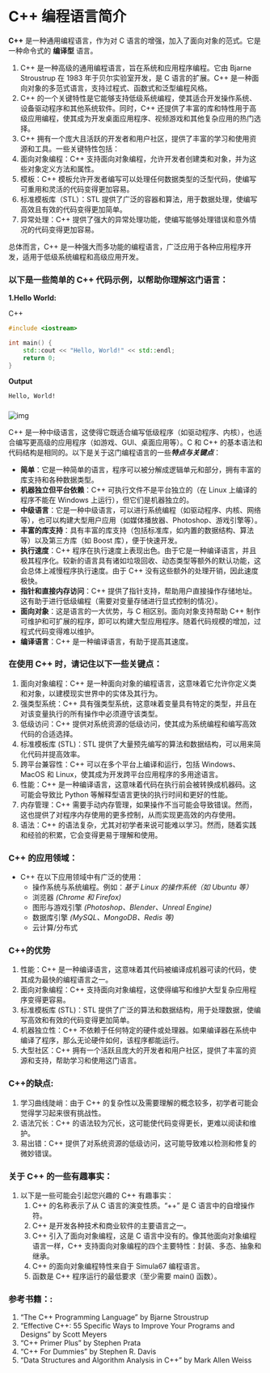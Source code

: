 # C++ 编程语言简介



**C++** 是一种通用编程语言，作为对 C 语言的增强，加入了面向对象的范式。它是一种命令式的 **编译型** 语言。

1. C++ 是一种高级的通用编程语言，旨在系统和应用程序编程。它由 Bjarne Stroustrup 在 1983 年于贝尔实验室开发，是 C 语言的扩展。C++ 是一种面向对象的多范式语言，支持过程式、函数式和泛型编程风格。
2. C++ 的一个关键特性是它能够支持低级系统编程，使其适合开发操作系统、设备驱动程序和其他系统软件。同时，C++ 还提供了丰富的库和特性用于高级应用编程，使其成为开发桌面应用程序、视频游戏和其他复杂应用的热门选择。
3. C++ 拥有一个庞大且活跃的开发者和用户社区，提供了丰富的学习和使用资源和工具。一些关键特性包括：
4. 面向对象编程：C++ 支持面向对象编程，允许开发者创建类和对象，并为这些对象定义方法和属性。
5. 模板：C++ 模板允许开发者编写可以处理任何数据类型的泛型代码，使编写可重用和灵活的代码变得更加容易。
6. 标准模板库（STL）：STL 提供了广泛的容器和算法，用于数据处理，使编写高效且有效的代码变得更加简单。
7. 异常处理：C++ 提供了强大的异常处理功能，使编写能够处理错误和意外情况的代码变得更加容易。

总体而言，C++ 是一种强大而多功能的编程语言，广泛应用于各种应用程序开发，适用于低级系统编程和高级应用开发。

### 以下是一些简单的 C++ 代码示例，以帮助你理解这门语言：

**1.Hello World:**

C++

```cpp
#include <iostream>

int main() {
    std::cout << "Hello, World!" << std::endl;
    return 0;
}
```

**Output**

```
Hello, World!
```

###  

![img](https://media.geeksforgeeks.org/wp-content/cdn-uploads/20190430122723/cpp-program-compilation3-1024x375.png)

C++ 是一种中级语言，这使得它既适合编写低级程序（如驱动程序、内核），也适合编写更高级的应用程序（如游戏、GUI、桌面应用等）。C 和 C++ 的基本语法和代码结构是相同的。以下是关于这门编程语言的一些***特点与关键点***：

- **简单**：它是一种简单的语言，程序可以被分解成逻辑单元和部分，拥有丰富的库支持和各种数据类型。
- **机器独立但平台依赖**：C++ 可执行文件不是平台独立的（在 Linux 上编译的程序不能在 Windows 上运行），但它们是机器独立的。
- **中级语言**：它是一种中级语言，可以进行系统编程（如驱动程序、内核、网络等），也可以构建大型用户应用（如媒体播放器、Photoshop、游戏引擎等）。
- **丰富的库支持**：具有丰富的库支持（包括标准库，如内置的数据结构、算法等）以及第三方库（如 Boost 库），便于快速开发。
- **执行速度**：C++ 程序在执行速度上表现出色。由于它是一种编译语言，并且极其程序化。较新的语言具有诸如垃圾回收、动态类型等额外的默认功能，这会总体上减慢程序执行速度。由于 C++ 没有这些额外的处理开销，因此速度极快。
- **指针和直接内存访问**：C++ 提供了指针支持，帮助用户直接操作存储地址。这有助于进行低级编程（需要对变量存储进行显式控制的情况）。
- **面向对象**：这是语言的一大优势，与 C 相区别。面向对象支持帮助 C++ 制作可维护和可扩展的程序，即可以构建大型应用程序。随着代码规模的增加，过程式代码变得难以维护。
- **编译语言**：C++ 是一种编译语言，有助于提高其速度。

### 在使用 C++ 时，请记住以下一些关键点：

1. 面向对象编程：C++ 是一种面向对象的编程语言，这意味着它允许你定义类和对象，以建模现实世界中的实体及其行为。
2. 强类型系统：C++ 具有强类型系统，这意味着变量具有特定的类型，并且在对该变量执行的所有操作中必须遵守该类型。
3. 低级访问：C++ 提供对系统资源的低级访问，使其成为系统编程和编写高效代码的合适选择。
4. 标准模板库 (STL)：STL 提供了大量预先编写的算法和数据结构，可以用来简化代码并提高效率。
5. 跨平台兼容性：C++ 可以在多个平台上编译和运行，包括 Windows、MacOS 和 Linux，使其成为开发跨平台应用程序的多用途语言。
6. 性能：C++ 是一种编译语言，这意味着代码在执行前会被转换成机器码。这可能会导致比 Python 等解释型语言更快的执行时间和更好的性能。
7. 内存管理：C++ 需要手动内存管理，如果操作不当可能会导致错误。然而，这也提供了对程序内存使用的更多控制，从而实现更高效的内存使用。
8. 语法：C++ 的语法复杂，尤其对初学者来说可能难以学习。然而，随着实践和经验的积累，它会变得更易于理解和使用。

### **C++ 的应用领域：**

- C++ 在以下应用领域中有广泛的使用：
  - 操作系统与系统编程。例如：*基于 Linux 的操作系统（如 Ubuntu 等）*
  - 浏览器 *(Chrome 和 Firefox)*
  - 图形与游戏引擎 *(Photoshop、Blender、Unreal Engine)*
  - 数据库引擎 *(MySQL、MongoDB、Redis 等)*
  - 云计算/分布式

### C++的优势

1. 性能：C++ 是一种编译语言，这意味着其代码被编译成机器可读的代码，使其成为最快的编程语言之一。
2. 面向对象编程：C++ 支持面向对象编程，这使得编写和维护大型复杂应用程序变得更容易。
3. 标准模板库 (STL)：STL 提供了广泛的算法和数据结构，用于处理数据，使编写高效和有效的代码变得更加简单。
4. 机器独立性：C++ 不依赖于任何特定的硬件或处理器。如果编译器在系统中编译了程序，那么无论硬件如何，该程序都能运行。
5. 大型社区：C++ 拥有一个活跃且庞大的开发者和用户社区，提供了丰富的资源和支持，帮助学习和使用这门语言。

### C++的缺点:

1. 学习曲线陡峭：由于 C++ 的复杂性以及需要理解的概念较多，初学者可能会觉得学习起来很有挑战性。
2. 语法冗长：C++ 的语法较为冗长，这可能使代码变得更长，更难以阅读和维护。
3. 易出错：C++ 提供了对系统资源的低级访问，这可能导致难以检测和修复的微妙错误。

### 关于 C++ 的一些有趣事实：

1. 以下是一些可能会引起您兴趣的 C++ 有趣事实：
   1. C++ 的名称表示了从 C 语言的演变性质。“++” 是 C 语言中的自增操作符。
   2. C++ 是开发各种技术和商业软件的主要语言之一。
   3. C++ 引入了面向对象编程，这是 C 语言中没有的。像其他面向对象编程语言一样，C++ 支持面向对象编程的四个主要特性：封装、多态、抽象和继承。
   4. C++ 的面向对象编程特性来自于 Simula67 编程语言。
   5. 函数是 C++ 程序运行的最低要求（至少需要 main() 函数）。

### 参考书籍：:

1. “The C++ Programming Language” by Bjarne Stroustrup
2. “Effective C++: 55 Specific Ways to Improve Your Programs and Designs” by Scott Meyers
3. “C++ Primer Plus” by Stephen Prata
4. “C++ For Dummies” by Stephen R. Davis
5. “Data Structures and Algorithm Analysis in C++” by Mark Allen Weiss